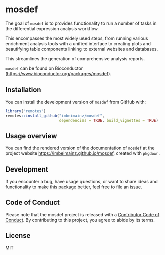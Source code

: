# mosdef

The goal of `mosdef` is to provides functionality to run a number of tasks in the differential expression analysis workflow. 

This encompasses the most widely used steps, from running various enrichment analysis tools with a unified interface to creating plots and beautifying table components linking to external websites and databases. 

This streamlines the generation of comprehensive analysis reports.

`mosdef` can be found on Bioconductor
(<https://www.bioconductor.org/packages/mosdef>).

## Installation

You can install the development version of `mosdef` from GitHub with:

``` r
library("remotes")
remotes::install_github("imbeimainz/mosdef", 
                        dependencies = TRUE, build_vignettes = TRUE)
```

## Usage overview

You can find the rendered version of the documentation of `mosdef` at
the project website <https://imbeimainz.github.io/mosdef>, created with `pkgdown`.

## Development

If you encounter a bug, have usage questions, or want to share ideas and
functionality to make this package better, feel free to file an
[issue](https://github.com/imbeimainz/mosdef/issues).

## Code of Conduct

Please note that the mosdef project is released with a [Contributor Code of Conduct](https://contributor-covenant.org/version/2/1/CODE_OF_CONDUCT.html). 
By contributing to this project, you agree to abide by its terms.

## License

MIT

